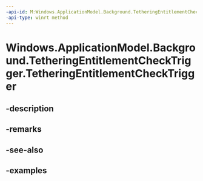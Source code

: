 ```yaml
---
-api-id: M:Windows.ApplicationModel.Background.TetheringEntitlementCheckTrigger.#ctor
-api-type: winrt method
---
```


<!-- Method syntax.
public TetheringEntitlementCheckTrigger.TetheringEntitlementCheckTrigger()
-->

# Windows.ApplicationModel.Background.TetheringEntitlementCheckTrigger.TetheringEntitlementCheckTrigger

## -description

## -remarks

## -see-also

## -examples

